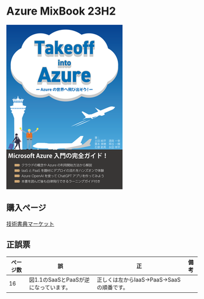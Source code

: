 # Azure MixBook 23H2
![](./cover.png)


## 購入ページ
[技術書典マーケット](https://techbookfest.org/product/bVpM0Rs3q9fTVd6PrUhixp?productVariantID=tvCEqakV1GBBPyTMiJd7X7)

## 正誤票
|ページ数|誤|正|備考|
|---|---|---|---|
|16|図1.1のSaaSとPaaSが逆になっています。|正しくは左からIaaS→PaaS→SaaSの順番です。||
<!--
|129|アイスクリーム|ソフトクリーム|サークル名に関する重要な食べ物名を間違えてしまった|
-->

